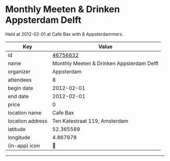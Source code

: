 # Monthly Meeten & Drinken Appsterdam Delft
Held at 2012-02-01 at Cafe Bax with 8 Appsterdammers.
        
|Key|Value
|---|---|
|id|[46756632](https://www.meetup.com/appsterdam/events/46756632/)|
|name|Monthly Meeten & Drinken Appsterdam Delft|
|organizer|Appsterdam|
|attendees|8|
|begin date|2012-02-01|
|end date|2012-02-01|
|price|0|
|location name|Cafe Bax|
|location address|Ten Katestraat 119, Amsterdam|
|latitude|52.365589|
|longitude|4.867978|
|(in-app) icon|🍺|

---



